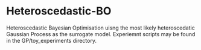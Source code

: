 # Heteroscedastic-BO

Heteroscedastic Bayesian Optimisation uisng the most likely heteroscedatic Gaussian Process as the surrogate model.
Experiemnt scripts may be found in the GP/toy_experiments directory.
